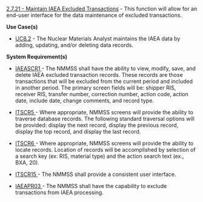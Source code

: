 <a href="https://dev.azure.com/Link-Technologies/NMMSS%20Requirements/_workitems/edit/318/" target="_blank">2.7.21 - Maintain IAEA Excluded Transactions</a> - This function will allow for an end-user interface for the data maintenance of excluded transactions.



**Use Case(s)**

- <a href="https://dev.azure.com/Link-Technologies/NMMSS%20Requirements/_workitems/edit/458/" target="_blank">UC8.2</a> - The Nuclear Materials Analyst maintains the IAEA data by adding, updating, and/or deleting data records.

**System Requirement(s)**

- <a href="https://dev.azure.com/Link-Technologies/NMMSS%20Requirements/_workitems/edit/803/" target="_blank">IAEASCR1 </a> - The NMMSS shall have the ability to view, modify, save, and delete IAEA excluded transaction records. These records are those transactions that will be excluded from the current period and included in another period. The primary screen fields will be: shipper RIS, receiver RIS, transfer number, correction number, action code, action date, include date, change comments, and record type. 

- <a href="https://dev.azure.com/Link-Technologies/NMMSS%20Requirements/_workitems/edit/453/" target="_blank">ITSCR5 </a> - Where appropriate, NMMSS screens will provide the ability to traverse database records. The following standard traversal options will be provided: display the next record, display the previous record, display the top record, and display the last record.

- <a href="https://dev.azure.com/Link-Technologies/NMMSS%20Requirements/_workitems/edit/695/" target="_blank">ITSCR6 </a> -  Where appropriate, NMMSS screens will provide the ability to locate records. Location of records will be accomplished by selection of a search key (ex: RIS, material type) and the action search text (ex., BXA, 20).

- <a href="https://dev.azure.com/Link-Technologies/NMMSS%20Requirements/_workitems/edit/640/" target="_blank">ITSCR15 </a> - The NMMSS shall provide a consistent user interface.

- <a href="https://dev.azure.com/Link-Technologies/NMMSS%20Requirements/_workitems/edit/642/" target="_blank">IAEAPR03 </a> -  The NMMSS shall have the capability to exclude transactions from IAEA processing.

